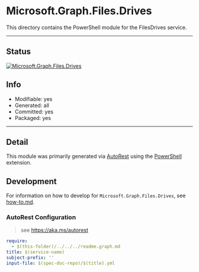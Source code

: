 <!-- region Generated -->
# Microsoft.Graph.Files.Drives
This directory contains the PowerShell module for the FilesDrives service.

---
## Status
[![Microsoft.Graph.Files.Drives](https://img.shields.io/powershellgallery/v/Microsoft.Graph.Files.Drives.svg?style=flat-square&label=Microsoft.Graph.Files.Drives "Microsoft.Graph.Files.Drives")](https://www.powershellgallery.com/packages/Microsoft.Graph.Files.Drives/)

## Info
- Modifiable: yes
- Generated: all
- Committed: yes
- Packaged: yes

---
## Detail
This module was primarily generated via [AutoRest](https://github.com/Azure/autorest) using the [PowerShell](https://github.com/Azure/autorest.powershell) extension.

## Development
For information on how to develop for `Microsoft.Graph.Files.Drives`, see [how-to.md](how-to.md).
<!-- endregion -->

### AutoRest Configuration

> see https://aka.ms/autorest

``` yaml
require:
  - $(this-folder)/../../../readme.graph.md
title: $(service-name)
subject-prefix: ''
input-file: $(spec-doc-repo)/$(title).yml
```
